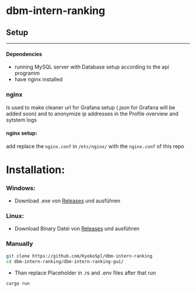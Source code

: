 # dbm-intern-ranking

## Setup

---

#### Dependencies

- running MySQL server with Database setup according to the api programm
- have nginx installed

### nginx

Is used to make cleaner url for Grafana setup (.json for Grafana will be added soon) and to anonymize ip addresses in the Profile overview and sytstem logs

#### nginx setup:

add replace the `nginx.conf` in `/etc/nginx/` with the `nginx.conf` of this repo

# Installation:

### Windows:

- Download .exe von [Releases](https://github.com/KyokoSpl/dbm-intern-ranking/releases/tag/1.0.0) und ausführen

### Linux:

- Download Binary Datei von [Releases](https://github.com/KyokoSpl/dbm-intern-ranking/releases/tag/1.0.0) und ausführen

### Manually

```sh
git clone https://github.com/KyokoSpl/dbm-intern-ranking
cd dbm-intern-ranking/dbm-intern-ranking-gui/
```

- Than replace Placeholder in .rs and .env files after that run

```sh
cargo run
```
